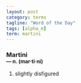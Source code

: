 ```yaml
---
layout: post
category: terms
tagline: "Word of the Day"
tags: [alpha_m]
term: martini
---
```


<h3>Martini<br/> <small>&mdash; n. (mar<span>&middot;</span>ti<span>&middot;</span>ni)</small></h3>
<p><ol><li>slightly disfigured</li>
</ol></p>

